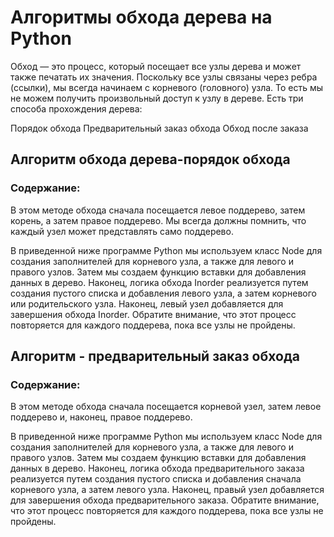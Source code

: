 # Алгоритмы обхода дерева на Python


Обход — это процесс, который посещает все узлы дерева и может также печатать их значения. Поскольку все узлы связаны через ребра (ссылки), мы всегда начинаем с корневого (головного) узла. То есть мы не можем получить произвольный доступ к узлу в дереве. Есть три способа прохождения дерева:

Порядок обхода
Предварительный заказ обхода
Обход после заказа

## Алгоритм обхода дерева-порядок обхода
### Содержание:
В этом методе обхода сначала посещается левое поддерево, затем корень, а затем правое поддерево. Мы всегда должны помнить, что каждый узел может представлять само поддерево.

В приведенной ниже программе Python мы используем класс Node для создания заполнителей для корневого узла, а также для левого и правого узлов. Затем мы создаем функцию вставки для добавления данных в дерево. Наконец, логика обхода Inorder реализуется путем создания пустого списка и добавления левого узла, а затем корневого или родительского узла. Наконец, левый узел добавляется для завершения обхода Inorder. Обратите внимание, что этот процесс повторяется для каждого поддерева, пока все узлы не пройдены.


## Алгоритм - предварительный заказ обхода
### Содержание:

В этом методе обхода сначала посещается корневой узел, затем левое поддерево и, наконец, правое поддерево.

В приведенной ниже программе Python мы используем класс Node для создания заполнителей для корневого узла, а также для левого и правого узлов. Затем мы создаем функцию вставки для добавления данных в дерево. Наконец, логика обхода предварительного заказа реализуется путем создания пустого списка и добавления сначала корневого узла, а затем левого узла. Наконец, правый узел добавляется для завершения обхода предварительного заказа. Обратите внимание, что этот процесс повторяется для каждого поддерева, пока все узлы не пройдены.